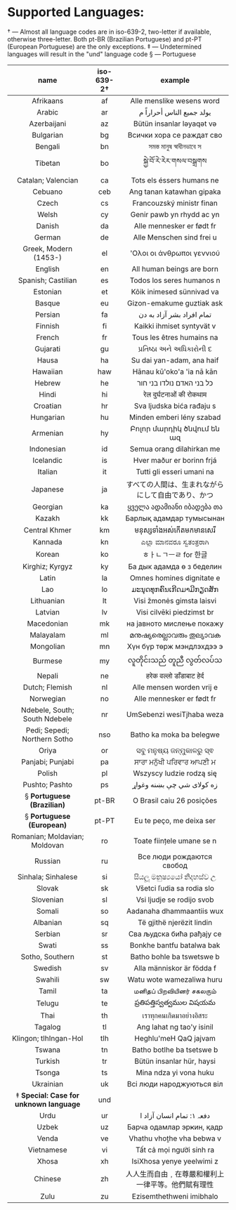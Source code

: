 Supported Languages:
=================

† — Almost all language codes are in iso-639-2, two-letter if available, otherwise three-letter. Both pt-BR (Brazilian Portuguese) and pt-PT (European Portuguese) are the only exceptions.
‡ — Undetermined languages will result in the "und" language code
§ — Portuguese

| name | iso-639-2† | example |
|:----:|:---------:|:-------:|
| Afrikaans | af | Alle menslike wesens word |
| Arabic | ar | يولد جميع الناس أحراراً م |
| Azerbaijani | az | Bütün insanlar ləyaqət və |
| Bulgarian | bg | Всички хора се раждат сво |
| Bengali | bn | সমস্ত মানুষ স্বাধীনভাবে স |
| Tibetan | bo | སྐྱེ་བོ་རེ་རེར་གསལ་བསྒྲགས |
| Catalan; Valencian | ca | Tots els éssers humans ne |
| Cebuano | ceb | Ang tanan katawhan gipaka |
| Czech | cs | Francouzský ministr finan |
| Welsh | cy | Genir pawb yn rhydd ac yn |
| Danish | da | Alle mennesker er født fr |
| German | de | Alle Menschen sind frei u |
| Greek, Modern (1453-) | el | 'Ολοι οι άνθρωποι γεννιού |
| English | en | All human beings are born |
| Spanish; Castilian | es | Todos los seres humanos n |
| Estonian | et | Kõik inimesed sünnivad va |
| Basque | eu | Gizon-emakume guztiak ask |
| Persian | fa | تمام افراد بشر آزاد به دن |
| Finnish | fi | Kaikki ihmiset syntyvät v |
| French | fr | Tous les êtres humains na |
| Gujarati | gu | પ્રતિષ્ઠા અને અધિકારોની દ |
| Hausa | ha | Su dai yan-adam, ana haif |
| Hawaiian | haw | Hānau kū'oko'a 'ia nā kān |
| Hebrew | he | כל בני האדם נולדו בני חור |
| Hindi | hi | रेल दुर्घटनाओं की रोकथाम |
| Croatian | hr | Sva ljudska bića rađaju s |
| Hungarian | hu | Minden emberi lény szabad |
| Armenian | hy | Բոլոր մարդիկ ծնվում են ազ |
| Indonesian | id | Semua orang dilahirkan me |
| Icelandic | is | Hver maður er borinn frjá |
| Italian | it | Tutti gli esseri umani na |
| Japanese | ja | すべての人間は、生まれながらにして自由であり、かつ |
| Georgian | ka | ყველა ადამიანი იბადება თა |
| Kazakh | kk | Барлық адамдар тумысынан |
| Central Khmer | km | មនុស្សទាំងអស់កើតមកមានសេរី |
| Kannada | kn | ಎಲ್ಲಾ ಮಾನವರೂ ಸ್ವತಂತ್ರರಾಗಿ |
| Korean | ko | ㅎㅏㄴㄱㅡㄹ for 한글 |
| Kirghiz; Kyrgyz | ky | Ба дык адамда ө з беделин |
| Latin | la | Omnes homines dignitate e |
| Lao | lo | ມະນຸດທຸກຄົນເກີດມາມີກຽດສັກ |
| Lithuanian | lt | Visi žmonės gimsta laisvi |
| Latvian | lv | Visi cilvēki piedzimst br |
| Macedonian | mk | на јавното мислење покажу |
| Malayalam | ml | മനുഷ്യരെല്ലാവരും തുല്യാവക |
| Mongolian | mn | Хүн бүр төрж мэндлэхдээ э |
| Burmese | my | လူတိုင်းသည် တူညီ လွတ်လပ်သ |
| Nepali | ne | हरेक वल्लो डाँडाबाट हेर्द |
| Dutch; Flemish | nl | Alle mensen worden vrij e |
| Norwegian | no | Alle mennesker er født fr |
| Ndebele, South; South Ndebele | nr | UmSebenzi wesiTjhaba weza |
| Pedi; Sepedi; Northern Sotho | nso | Batho ka moka ba belegwe |
| Oriya | or | ସବୁ ମନୁଷ୍ୟ ଜନ୍ମୁକାଳରୁ ସ୍ଵ |
| Panjabi; Punjabi | pa | ਸਾਰਾ ਮਨੁੱਖੀ ਪਰਿਵਾਰ ਆਪਣੀ ਮ |
| Polish | pl | Wszyscy ludzie rodzą się |
| Pushto; Pashto | ps | زه کولای شي چې بښنه وغواړ |
| § **Portuguese (Brazilian)** | pt-BR | O Brasil caiu 26 posições |
| § **Portuguese (European)** | pt-PT | Eu te peço, me deixa ser |
| Romanian; Moldavian; Moldovan | ro | Toate ființele umane se n |
| Russian | ru | Все люди рождаются свобод |
| Sinhala; Sinhalese | si | සියලූ මනුෂ්‍යයෝ නිදහස්ව උ |
| Slovak | sk | Všetci ľudia sa rodia slo |
| Slovenian | sl | Vsi ljudje se rodijo svob |
| Somali | so | Aadanaha dhammaantiis wux |
| Albanian | sq | Të gjithë njerëzit lindin |
| Serbian | sr | Cвa људскa бићa рaђajу сe |
| Swati | ss | Bonkhe bantfu batalwa bak |
| Sotho, Southern | st | Batho bohle ba tswetswe b |
| Swedish | sv | Alla människor är födda f |
| Swahili | sw | Watu wote wamezaliwa huru |
| Tamil | ta | மனிதப் பிறவியினர் சகலரும் |
| Telugu | te | ప్రతిపత్తిస్వత్వముల విషయమ |
| Thai | th | เราทุกคนเกิดมาอย่างอิสระ |
| Tagalog | tl | Ang lahat ng tao'y isinil |
| Klingon; tlhIngan-Hol | tlh | Heghlu'meH QaQ jajvam |
| Tswana | tn | Batho botlhe ba tsetswe b |
| Turkish | tr | Bütün insanlar hür, haysi |
| Tsonga | ts | Mina ndza yi vona huku |
| Ukrainian | uk | Всі люди народжуються віл |
| ‡ **Special: Case for unknown language** | und |  |
| Urdu | ur | دفعہ ۱: تمام انسان آزاد ا |
| Uzbek | uz | Барча одамлар эрҝин, қадр |
| Venda | ve | Vhathu vhoṱhe vha bebwa v |
| Vietnamese | vi | Tất cả mọi người sinh ra |
| Xhosa | xh | IsiXhosa yenye yeelwimi z |
| Chinese | zh | 人人生而自由﹐在尊嚴和權利上一律平等。他們賦有理性 |
| Zulu | zu | Ezisemthethweni imibhalo |
